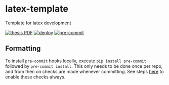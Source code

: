 # latex-template

Template for latex development

[![thesis PDF](https://img.shields.io/badge/template-PDF-blue.svg)](https://www.dropbox.com/s/mi1wmdi6grji15x/template.pdf?dl=0)
[![deploy](https://github.com/paddyroddy/latex-template/actions/workflows/deploy.yml/badge.svg)](https://github.com/paddyroddy/phd_thesis/actions/workflows/deploy.yml)
[![pre-commit](https://img.shields.io/badge/pre--commit-enabled-brightgreen?logo=pre-commit&logoColor=white)](https://github.com/pre-commit/pre-commit)

## Formatting

To install `pre-commit` hooks locally, execute `pip install pre-commit`
followed by `pre-commit install`. This only needs to be done once per repo,
and from then on checks are made whenever committing. See steps
[here](https://pre-commit.com/#automatically-enabling-pre-commit-on-repositories)
to enable these checks always.
